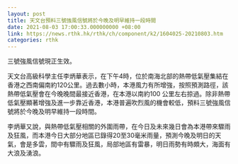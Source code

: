 ```yaml
---
layout: post
title: 天文台預料三號強風信號將於今晚及明早維持一段時間
date: 2021-08-03 17:00:33.000000000 +08:00
link: https://news.rthk.hk/rthk/ch/component/k2/1604025-20210803.htm
categories: rthk
---
```


三號強風信號現正生效。
 
天文台高級科學主任李炳華表示，在下午4時，位於南海北部的熱帶低氣壓集結在香港之西南偏南約120公里。過去數小時，本港風力有所增強，按照預測路徑，該熱帶低氣壓會在今晚晚間最接近香港，在本港以南約100 公里左右掠過。除非熱帶低氣壓顯著增強及進一步靠近香港，本港普遍吹烈風的機會較低，預料三號強風信號將於今晚及明早維持一段時間。

李炳華又說，與熱帶低氣壓相關的外圍雨帶，在今日及未來幾日會為本港帶來驟雨及狂風，而本港今日大部分地區已錄得20至30毫米雨量，預測今晚及明日的天氣，會是多雲，間中有驟雨及狂風，局部地區有雷暴，明日雨勢有時頗大，海面有大浪及湧浪。　　
